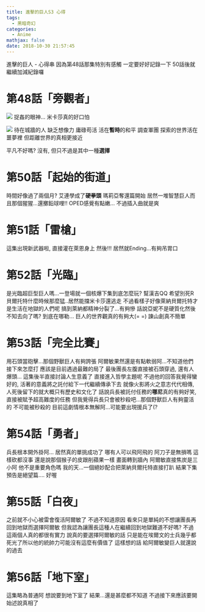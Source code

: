 ```yaml
---
title: 進擊的巨人S3 心得
tags:
  - 黑暗奇幻
categories:
  - Anime
mathjax: false
date: 2018-10-30 21:57:45
---
```


進擊的巨人 - 心得串
因為第48話那集特別有感觸 一定要好好記錄一下
50話後就繼續加減紀錄囉

<!--more-->

# 第48話「旁觀者」


![](https://i.imgur.com/aT8Ftrq.gif)
捉姦的眼神... 米卡莎真的好口怕




![](https://i.imgur.com/x3L4bk2.gif)
待在城牆的人 缺乏想像力 庸碌苟活 活在**暫時**的和平
調查軍團 探索的世界活在噩夢裡 但距離世界的真相更接近

平凡不好嗎?
沒有, 但只不過是其中一種**選擇**

# 第50話「起始的街道」
時間好像過了兩個月? 艾連學成了**硬拳頭** 瑪莉亞奪還篇開始 居然一堆智慧巨人而且那個猩猩...還擲鉛球哩!!
OPED感覺有點嫩... 不過插入曲就是爽

# 第51話「雷槍」
這集出現新武器啦, 直接灌在萊恩身上 然後!!! 居然就Ending...有夠吊胃口


# 第52話「光臨」
是光臨超巨型巨人嗎...一登場就一個核爆下集到底怎麼玩? 幫漢吉QQ 希望別死R
貝爾托特什麼時候那麼猛..居然能擋米卡莎還逃走
不過看樣子好像萊納貝爾托特才是生活在地獄的人們呢
搞到萊納都精神分裂了...有夠慘
話說亞妮不是硬質化然後不知去向了嗎? 到底在哪勒...
巨人的世界觀真的有夠大(= =) 諫山創真不簡單

# 第53話「完全比賽」
用石頭當砲擊...那個野獸巨人有夠誇張
阿爾敏果然還是有點軟弱阿...不知道他們接下來怎麼打 應該是目前遇過最難的局了
最後團長左腹直接被石頭穿過, 還有人爆頭...
這集後半直接討論人生意義了 直接進入哲學主題呢
不過他的回答我覺得蠻好的, 活著的意義將之託付給下一代繼續傳承下去
就像火影將火之意志代代相傳, 人死後留下的就大概只有歷史和文化了
話說兵長被託付任務的**哪尼**真的有夠好笑, 直接被賦予超高難度的任務
但我覺得兵長只會被秒殺吧...那個野獸巨人有夠靈活的 不可能被秒殺的
目前這劇情根本無解阿...可能要出現援兵了(?

# 第54話「勇者」
兵長根本開外掛阿... 居然真的單挑成功了
哪有人可以飛阿飛的 阿刀子是無損嗎 這樣砍都沒事 還是說那個猴子的皮跟削蘋果一樣
畫面轉到牆內
阿爾敏直接焦炭是三小阿 他不是重要角色嗎
我的天...一個絕妙配合把萊納貝爾托特直接打趴
結果下集預告是絕望篇....
好喔

# 第55話「白夜」
之前就不小心被雷會復活阿爾敏了 不過不知道原因
看來只是單純的不想讓團長再回到地獄而選擇阿爾敏
但我認為讓團長這種人在繼續回到地獄難道不好嗎?
不過這兩個人真的都很有實力 說真的要選擇阿爾敏的話
只是能在埃爾文的士兵幾乎都死光了所以他的統帥力可能沒有這麼有價值了
這樣想的話 給阿爾敏變巨人就還說的過去

# 第56話「地下室」
這集略為普通阿
想說要到地下室了 結果...還是甚麼都不知道
不過接下來應該要開始述說真相了
